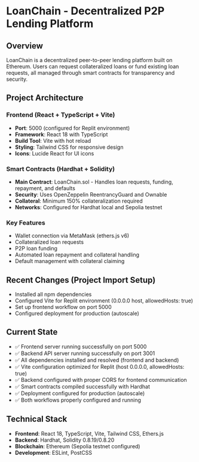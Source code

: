 # LoanChain - Decentralized P2P Lending Platform

## Overview
LoanChain is a decentralized peer-to-peer lending platform built on Ethereum. Users can request collateralized loans or fund existing loan requests, all managed through smart contracts for transparency and security.

## Project Architecture

### Frontend (React + TypeScript + Vite)
- **Port**: 5000 (configured for Replit environment)
- **Framework**: React 18 with TypeScript
- **Build Tool**: Vite with hot reload
- **Styling**: Tailwind CSS for responsive design
- **Icons**: Lucide React for UI icons

### Smart Contracts (Hardhat + Solidity)
- **Main Contract**: LoanChain.sol - Handles loan requests, funding, repayment, and defaults
- **Security**: Uses OpenZeppelin ReentrancyGuard and Ownable
- **Collateral**: Minimum 150% collateralization required
- **Networks**: Configured for Hardhat local and Sepolia testnet

### Key Features
- Wallet connection via MetaMask (ethers.js v6)
- Collateralized loan requests
- P2P loan funding
- Automated loan repayment and collateral handling
- Default management with collateral claiming

## Recent Changes (Project Import Setup)
- Installed all npm dependencies
- Configured Vite for Replit environment (0.0.0.0 host, allowedHosts: true)
- Set up frontend workflow on port 5000
- Configured deployment for production (autoscale)

## Current State
- ✅ Frontend server running successfully on port 5000
- ✅ Backend API server running successfully on port 3001
- ✅ All dependencies installed and resolved (frontend and backend)
- ✅ Vite configuration optimized for Replit (host 0.0.0.0, allowedHosts: true)
- ✅ Backend configured with proper CORS for frontend communication
- ✅ Smart contracts compiled successfully with Hardhat
- ✅ Deployment configured for production (autoscale)
- ✅ Both workflows properly configured and running

## Technical Stack
- **Frontend**: React 18, TypeScript, Vite, Tailwind CSS, Ethers.js
- **Backend**: Hardhat, Solidity 0.8.19/0.8.20
- **Blockchain**: Ethereum (Sepolia testnet configured)
- **Development**: ESLint, PostCSS